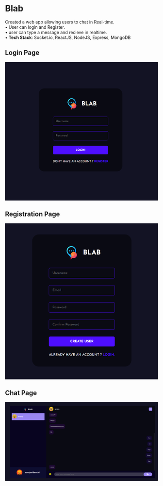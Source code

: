 # Blab
Created a web app allowing users to chat in Real-time.</br>
• User can login and Register.</br>
• user can type a message and recieve in realtime.</br>
• **Tech Stack**: Socket.io, ReactJS, NodeJS, Express, MongoDB

## Login Page
![Login](https://github.com/surajaribenchi/Blab/blob/main/img/login.png)

## Registration Page
![Registration](https://github.com/surajaribenchi/Blab/blob/main/img/registration.png)

## Chat Page
![Chat](https://github.com/surajaribenchi/Blab/blob/main/img/chat.png)
